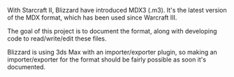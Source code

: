 With Starcraft II, Blizzard have introduced MDX3 (.m3). It's the latest version of the MDX format, which has been used since Warcraft III.

The goal of this project is to document the format, along with developing code to read/write/edit these files.

Blizzard is using 3ds Max with an importer/exporter plugin, so making an importer/exporter for the format should be fairly possible as soon it's documented.
